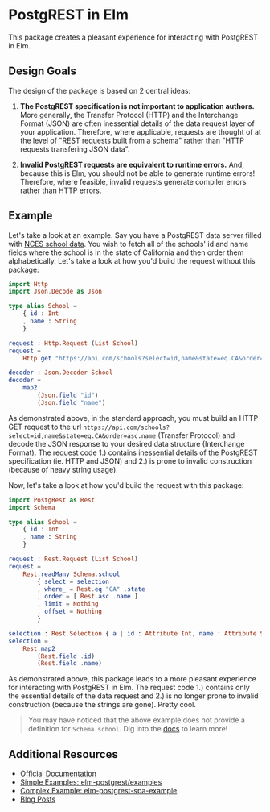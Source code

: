 # PostgREST in Elm

This package creates a pleasant experience for interacting with PostgREST in Elm.

## Design Goals

The design of the package is based on 2 central ideas:

1.  **The PostgREST specification is not important to application authors.** More generally, the Transfer Protocol (HTTP) and the Interchange Format (JSON) are often inessential details of the data request layer of your application. Therefore, where applicable, requests are thought of at the level of "REST requests built from a schema" rather than "HTTP requests transfering JSON data".

2.  **Invalid PostgREST requests are equivalent to runtime errors.** And, because this is Elm, you should not be able to generate runtime errors! Therefore, where feasible, invalid requests generate compiler errors rather than HTTP errors.


## Example

Let's take a look at an example. Say you have a PostgREST data server filled with [NCES school data](https://nces.ed.gov/). You wish to fetch all of the schools' id and name fields where the school is in the state of California and then order them alphabetically. Let's take a look at how you'd build the request without this package:

```elm
import Http
import Json.Decode as Json

type alias School =
    { id : Int
    , name : String
    }

request : Http.Request (List School)
request =
    Http.get "https://api.com/schools?select=id,name&state=eq.CA&order=asc.name" (Decode.list decoder)

decoder : Json.Decoder School
decoder =
    map2
        (Json.field "id")
        (Json.field "name")
```

As demonstrated above, in the standard approach, you must build an HTTP GET request to the url `https://api.com/schools?select=id,name&state=eq.CA&order=asc.name` (Transfer Protocol) and decode the JSON response to your desired data structure (Interchange Format). The request code 1.) contains inessential details of the PostgREST specification (ie. HTTP and JSON) and 2.) is prone to invalid construction (because of heavy string usage).

Now, let's take a look at how you'd build the request with this package:

```elm
import PostgRest as Rest
import Schema

type alias School =
    { id : Int
    , name : String
    }

request : Rest.Request (List School)
request =
    Rest.readMany Schema.school
        { select = selection
        , where_ = Rest.eq "CA" .state
        , order = [ Rest.asc .name ]
        , limit = Nothing
        , offset = Nothing
        }

selection : Rest.Selection { a | id : Attribute Int, name : Attribute String } School
selection =
    Rest.map2
        (Rest.field .id)
        (Rest.field .name)
```

As demonstrated above, this package leads to a more pleasant experience for interacting with PostgREST in Elm. The request code 1.) contains only the essential details of the data request and 2.) is no longer prone to invalid construction (because the strings are gone). Pretty cool.

> You may have noticed that the above example does not provide a definition for `Schema.school`. Dig into the [docs](http://package.elm-lang.org/packages/john-kelly/elm-postgrest/latest/PostgRest) to learn more!

## Additional Resources
- [Official Documentation](http://package.elm-lang.org/packages/john-kelly/elm-postgrest/latest)
- [Simple Examples: elm-postgrest/examples](https://github.com/john-kelly/elm-postgrest/tree/master/examples)
- [Complex Example: elm-postgrest-spa-example](https://github.com/john-kelly/elm-postgrest-spa-example)
- [Blog Posts](https://foldp.com)
